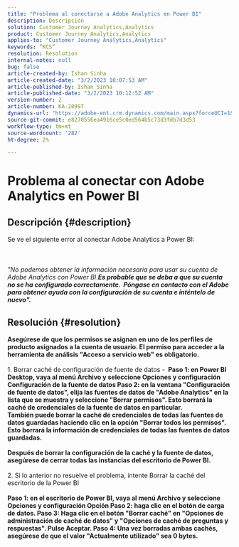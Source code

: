 ```yaml
---
title: "Problema al conectarse a Adobe Analytics en Power BI"
description: Descripción
solution: Customer Journey Analytics,Analytics
product: Customer Journey Analytics,Analytics
applies-to: "Customer Journey Analytics,Analytics"
keywords: “KCS”
resolution: Resolution
internal-notes: null
bug: false
article-created-by: Ishan Sinha
article-created-date: "3/2/2023 10:07:53 AM"
article-published-by: Ishan Sinha
article-published-date: "3/2/2023 10:12:52 AM"
version-number: 2
article-number: KA-20997
dynamics-url: "https://adobe-ent.crm.dynamics.com/main.aspx?forceUCI=1&pagetype=entityrecord&etn=knowledgearticle&id=a0275516-e2b8-ed11-83fe-6045bd0065f9"
source-git-commit: e8270556ea4916ce5c0ed564b5c73d3fdb7d3d53
workflow-type: tm+mt
source-wordcount: '282'
ht-degree: 2%

---
```


# Problema al conectar con Adobe Analytics en Power BI

## Descripción {#description}

Se ve el siguiente error al conectar Adobe Analytics a Power BI:<br><br> <br><br>*&quot;No podemos obtener la información necesaria para usar su cuenta de Adobe Analytics con Power BI.<b>Es probable que se deba a que su cuenta no se ha configurado correctamente.  Póngase en contacto con el Adobe para obtener ayuda con la configuración de su cuenta e inténtelo de nuevo&quot;.*

## Resolución {#resolution}

Asegúrese de que los permisos se asignan en uno de los perfiles de producto asignados a la cuenta de usuario. El permiso para acceder a la herramienta de análisis &quot;Acceso a servicio web&quot; es obligatorio.<br> <br></b>1. Borrar caché de configuración de fuente de datos - <b>
Paso 1: en Power BI Desktop, vaya al menú Archivo y seleccione Opciones y configuración Configuración de la fuente de datos Paso 2: en la ventana &quot;Configuración de fuente de datos&quot;, elija las fuentes de datos de &quot;Adobe Analytics&quot; en la lista que se muestra y seleccione &quot;Borrar permisos&quot;. Esto borrará la caché de credenciales de la fuente de datos en particular.<br>
También puede borrar la caché de credenciales de todas las fuentes de datos guardadas haciendo clic en la opción &quot;Borrar todos los permisos&quot;. Esto borrará la información de credenciales de todas las fuentes de datos guardadas.<br> <br>Después de borrar la configuración de la caché y la fuente de datos, asegúrese de cerrar todas las instancias del escritorio de Power BI.<br> <br></b>2. Si lo anterior no resuelve el problema, intente Borrar la caché del escritorio de la Power BI<b><br> <br>Paso 1: en el escritorio de Power BI, vaya al menú Archivo y seleccione Opciones y configuración Opción Paso 2: haga clic en el botón de carga de datos.
Paso 3: Haga clic en el botón &quot;Borrar caché&quot; en &quot;Opciones de administración de caché de datos&quot; y &quot;Opciones de caché de preguntas y respuestas&quot;. Pulse Aceptar.
Paso 4: Una vez borradas ambas cachés, asegúrese de que el valor &quot;Actualmente utilizado&quot; sea 0 bytes.<br>



